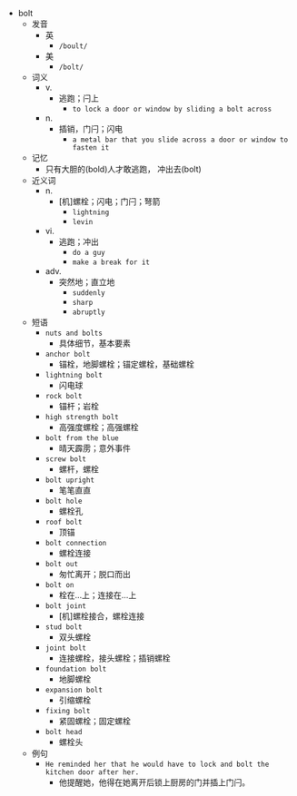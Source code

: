 - bolt
  - 发音
    - 英
      - `/boult/`
    - 美
      - `/bolt/`
  - 词义
    - v.
      - 逃跑；闩上
        - `to lock a door or window by sliding a bolt across`
    - n.
      - 插销，门闩；闪电
        - `a metal bar that you slide across a door or window to fasten it`
  - 记忆
    - 只有大胆的(bold)人才敢逃跑， 冲出去(bolt)
  - 近义词
    - n.
      - [机]螺栓；闪电；门闩；弩箭
        - `lightning`
        - `levin`
    - vi.
      - 逃跑；冲出
        - `do a guy`
        - `make a break for it`
    - adv.
      - 突然地；直立地
        - `suddenly`
        - `sharp`
        - `abruptly`
  - 短语
    - `nuts and bolts`
      - 具体细节，基本要素 
    - `anchor bolt`
      - 锚栓，地脚螺栓；锚定螺栓，基础螺栓 
    - `lightning bolt`
      - 闪电球 
    - `rock bolt`
      - 锚杆；岩栓 
    - `high strength bolt`
      - 高强度螺栓；高强螺栓 
    - `bolt from the blue`
      - 晴天霹雳；意外事件 
    - `screw bolt`
      - 螺杆，螺栓 
    - `bolt upright`
      - 笔笔直直 
    - `bolt hole`
      - 螺栓孔 
    - `roof bolt`
      - 顶锚 
    - `bolt connection`
      - 螺栓连接 
    - `bolt out`
      - 匆忙离开；脱口而出 
    - `bolt on`
      - 栓在…上；连接在…上 
    - `bolt joint`
      - [机]螺栓接合，螺栓连接 
    - `stud bolt`
      - 双头螺栓 
    - `joint bolt`
      - 连接螺栓，接头螺栓；插销螺栓 
    - `foundation bolt`
      - 地脚螺栓 
    - `expansion bolt`
      - 引缩螺栓 
    - `fixing bolt`
      - 紧固螺栓；固定螺栓 
    - `bolt head`
      - 螺栓头 
  - 例句
    - `He reminded her that he would have to lock and bolt the kitchen door after her.`
      - 他提醒她，他得在她离开后锁上厨房的门并插上门闩。

